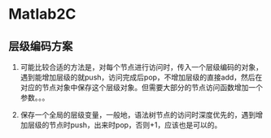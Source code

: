 # Matlab2C

## 层级编码方案

1. 可能比较合适的方法是，对每个节点进行访问时，传入一个层级编码的对象，遇到能增加层级的就push，访问完成后pop，不增加层级的直接add，然后在对应的节点对象中保存这个层级对象。但需要大部分的节点访问函数增加一个参数。。。

2. 保存一个全局的层级变量，一般地，语法树节点的访问时深度优先的，遇到增加层级的节点时push，出来时pop，否则+1，应该也是可以的。
